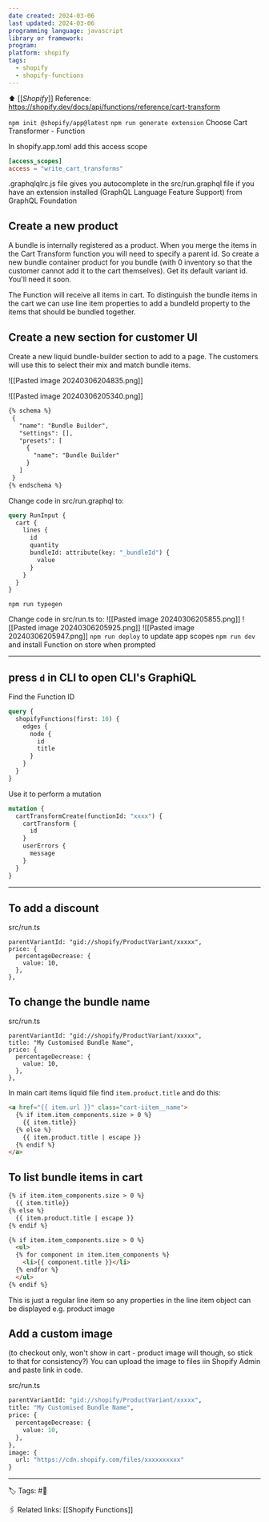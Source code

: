 ```yaml
---
date created: 2024-03-06
last updated: 2024-03-06
programming language: javascript
library or framework: 
program: 
platform: shopify
tags:
  - shopify
  - shopify-functions
---
```


⬆ [[_Shopify_]]
Reference: https://shopify.dev/docs/api/functions/reference/cart-transform

`npm init @shopify/app@latest`
`npm run generate extension`
Choose Cart Transformer - Function

In shopify.app.toml add this access scope
```toml
[access_scopes]
access = "write_cart_transforms"
```

.graphqlqlrc.js file gives you autocomplete in the src/run.graphql file if you have an extension installed (GraphQL Language Feature Support) from GraphQL Foundation

## Create a new product
A bundle is internally registered as a product. When you merge the items in the Cart Transform function you will need to specify a parent id. So create a new bundle container product for you bundle (with 0 inventory so that the customer cannot add it to the cart themselves). Get its default variant id. You'll need it soon.

The Function will receive all items in cart. To distinguish the bundle items in the cart we can use line item properties to add a bundleId property to the items that should be bundled together.

## Create a new section for customer UI

Create a new liquid bundle-builder section to add to a page. The customers will use this to select their mix and match bundle items.

![[Pasted image 20240306204835.png]]

![[Pasted image 20240306205340.png]]


```html
{% schema %}
 {
   "name": "Bundle Builder",
   "settings": [],
   "presets": [
     {
       "name": "Bundle Builder"
     }
   ]
 }
{% endschema %}
```

Change code in src/run.graphql to:
```graphql
query RunInput {
  cart {
    lines {
      id
      quantity
      bundleId: attribute(key: "_bundleId") {
        value
      }
    }
  }
}
```

`npm run typegen`

 Change code in src/run.ts to: 
![[Pasted image 20240306205855.png]]
![[Pasted image 20240306205925.png]]
![[Pasted image 20240306205947.png]]
`npm run deploy` to update app scopes
`npm run dev` and install Function on store when prompted

---
## press `d` in CLI to open CLI's GraphiQL

Find the Function ID 
```graphql
query {
  shopifyFunctions(first: 10) {
    edges {
      node {
        id
        title
      }
    }
  }
}
```

Use it to perform a mutation
```graphql
mutation {
  cartTransformCreate(functionId: "xxxx") {
    cartTransform {
      id 
    }
    userErrors {
      message
    }
  }
}
```
---
## To add a discount
src/run.ts 
```
parentVariantId: "gid://shopify/ProductVariant/xxxxx",
price: {
  percentageDecrease: {
    value: 10,
  },
},
```

## To change the bundle name

src/run.ts 
```
parentVariantId: "gid://shopify/ProductVariant/xxxxx",
title: "My Customised Bundle Name",
price: {
  percentageDecrease: {
    value: 10,
  },
},
```

In main cart items liquid file find `item.product.title` and do this:
```html
<a href="{{ item.url }}" class="cart-iitem__name">
  {% if item.item_components.size > 0 %}
    {{ item.title}}
  {% else %}
    {{ item.product.title | escape }}
  {% endif %}
</a>
```
## To list bundle items in cart

```html
{% if item.item_components.size > 0 %}
  {{ item.title}}
{% else %}
  {{ item.product.title | escape }}
{% endif %}

{% if item.item_components.size > 0 %}
  <ul>
  {% for component in item.item_components %}
    <li>{{ component.title }}</li>
  {% endfor %}
  </ul>
{% endif %}
```
This is just a regular line item so any properties in the line item object can be displayed e.g. product image

## Add a custom image 
(to checkout only, won't show in cart - product image will though, so stick to that for consistency?) You can upload the image to files iin Shopify Admin and paste link in code.

src/run.ts 
``` graphql
parentVariantId: "gid://shopify/ProductVariant/xxxxx",
title: "My Customised Bundle Name",
price: {
  percentageDecrease: {
    value: 10,
  },
},
image: {
  url: "https://cdn.shopify.com/files/xxxxxxxxxx"
}
```



---

🏷 Tags: #🌱

🖇 Related links:
[[Shopify Functions]]
